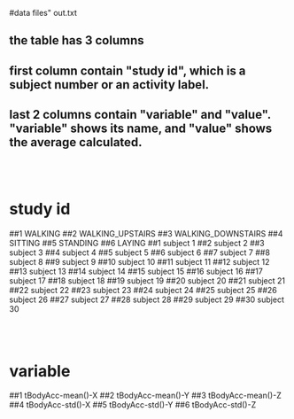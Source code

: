 
#data files" out.txt

## the table has 3 columns
## first column contain "study id", which is a subject number or an activity label.
## last 2 columns contain "variable" and "value". "variable" shows its name, and "value" shows the average calculated. 

<br><br>
# study id
##1 WALKING
##2 WALKING_UPSTAIRS
##3 WALKING_DOWNSTAIRS
##4 SITTING
##5 STANDING
##6 LAYING
##1 subject 1
##2 subject 2
##3 subject 3
##4 subject 4
##5 subject 5
##6 subject 6
##7 subject 7
##8 subject 8
##9 subject 9
##10 subject 10
##11 subject 11
##12 subject 12
##13 subject 13
##14 subject 14
##15 subject 15
##16 subject 16
##17 subject 17
##18 subject 18
##19 subject 19
##20 subject 20
##21 subject 21
##22 subject 22
##23 subject 23
##24 subject 24
##25 subject 25
##26 subject 26
##27 subject 27
##28 subject 28
##29 subject 29
##30 subject 30

<br><br>

# variable
 
##1 tBodyAcc-mean()-X
##2 tBodyAcc-mean()-Y
##3 tBodyAcc-mean()-Z
##4 tBodyAcc-std()-X
##5 tBodyAcc-std()-Y
##6 tBodyAcc-std()-Z

<br><br>




